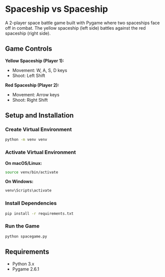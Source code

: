 # Spaceship vs Spaceship

A 2-player space battle game built with Pygame where two spaceships face off in combat. The yellow spaceship (left side) battles against the red spaceship (right side).

## Game Controls

**Yellow Spaceship (Player 1):**
- Movement: W, A, S, D keys
- Shoot: Left Shift

**Red Spaceship (Player 2):**
- Movement: Arrow keys
- Shoot: Right Shift

## Setup and Installation

### Create Virtual Environment

```bash
python -m venv venv
```

### Activate Virtual Environment

**On macOS/Linux:**
```bash
source venv/bin/activate
```

**On Windows:**
```bash
venv\Scripts\activate
```

### Install Dependencies

```bash
pip install -r requirements.txt
```

### Run the Game

```bash
python spacegame.py
```

## Requirements

- Python 3.x
- Pygame 2.6.1

